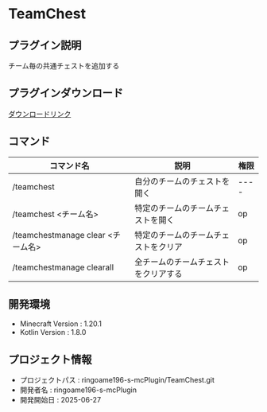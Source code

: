 # TeamChest

## プラグイン説明
チーム毎の共通チェストを追加する

## プラグインダウンロード
[ダウンロードリンク](https://github.com/ringoame196-s-mcPlugin/TeamChest/releases/latest)

## コマンド
| コマンド名   |     説明      | 権限 |
| --- | ----------- | ------- |
| /teamchest | 自分のチームのチェストを開く | ---- |
| /teamchest <チーム名> | 特定のチームのチームチェストを開く | op |
| /teamchestmanage clear <チーム名> | 特定のチームのチームチェストをクリア | op |
| /teamchestmanage clearall | 全チームのチームチェストをクリアする | op |
 
## 開発環境
- Minecraft Version : 1.20.1
- Kotlin Version : 1.8.0

## プロジェクト情報
- プロジェクトパス : ringoame196-s-mcPlugin/TeamChest.git
- 開発者名 : ringoame196-s-mcPlugin
- 開発開始日 : 2025-06-27
